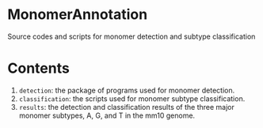# MonomerAnnotation
Source codes and scripts for monomer detection and subtype classification

# Contents
1. `detection`: the package of programs used for monomer detection.
2. `classification`: the scripts used for monomer subtype classification.
3. `results`: the detection and classification results of the three major
  monomer subtypes, A, G, and T in the mm10 genome.
